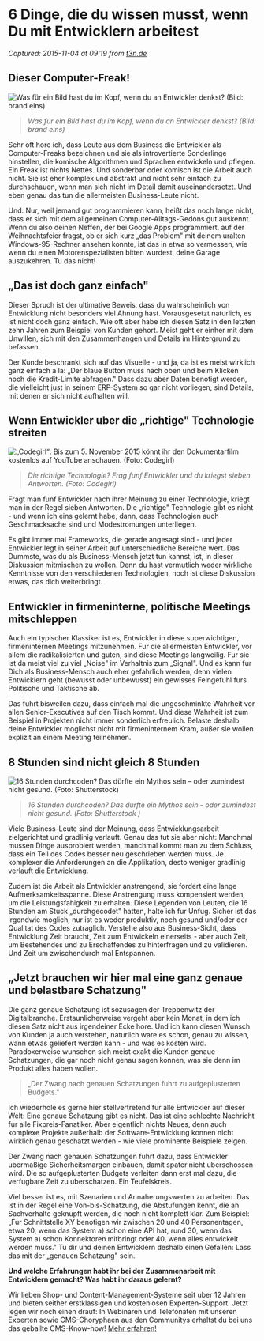 # 6 Dinge, die du wissen musst, wenn Du mit Entwicklern arbeitest

_Captured: 2015-11-04 at 09:19 from [t3n.de](http://t3n.de/news/entwickler-zusammenarbeit-653270/?utm_source=feedburner+t3n+News+12.000er&utm_medium=feed&utm_campaign=Feed%3A+aktuell%2Ffeeds%2Frss+%28t3n+News%29)_

## Dieser Computer-Freak!

![Was für ein Bild hast du im Kopf, wenn du an Entwickler denkst? \(Bild: brand eins\)](http://t3n.de/news/wp-content/uploads/2015/11/brand-eins-cover-coole-sau-595x595.jpg)

> _Was fur ein Bild hast du im Kopf, wenn du an Entwickler denkst? (Bild: brand eins)_

Sehr oft hore ich, dass Leute aus dem Business die Entwickler als Computer-Freaks bezeichnen und sie als introvertierte Sonderlinge hinstellen, die komische Algorithmen und Sprachen entwickeln und pflegen. Ein Freak ist nichts Nettes. Und sonderbar oder komisch ist die Arbeit auch nicht. Sie ist eher komplex und abstrakt und nicht sehr einfach zu durchschauen, wenn man sich nicht im Detail damit auseinandersetzt. Und eben genau das tun die allermeisten Business-Leute nicht.

Und: Nur, weil jemand gut programmieren kann, heißt das noch lange nicht, dass er sich mit dem allgemeinen Computer-Alltags-Gedons gut auskennt. Wenn du also deinen Neffen, der bei Google Apps programmiert, auf der Weihnachtsfeier fragst, ob er sich kurz „das Problem" mit deinem uralten Windows-95-Rechner ansehen konnte, ist das in etwa so vermessen, wie wenn du einen Motorenspezialisten bitten wurdest, deine Garage auszukehren. Tu das nicht!

## „Das ist doch ganz einfach"

Dieser Spruch ist der ultimative Beweis, dass du wahrscheinlich von Entwicklung nicht besonders viel Ahnung hast. Vorausgesetzt naturlich, es ist nicht doch ganz einfach. Wie oft aber habe ich diesen Satz in den letzten zehn Jahren zum Beispiel von Kunden gehort. Meist geht er einher mit dem Unwillen, sich mit den Zusammenhangen und Details im Hintergrund zu befassen.

Der Kunde beschrankt sich auf das Visuelle - und ja, da ist es meist wirklich ganz einfach a la: „Der blaue Button muss nach oben und beim Klicken noch die Kredit-Limite abfragen." Dass dazu aber Daten benotigt werden, die vielleicht just in seinem ERP-System so gar nicht vorliegen, sind Details, mit denen er sich nicht aufhalten will.

## Wenn Entwickler uber die „richtige" Technologie streiten

![„Codegirl“: Bis zum 5. November 2015 könnt ihr den Dokumentarfilm kostenlos auf YouTube anschauen. \(Foto: Codegirl\)](http://t3n.de/news/wp-content/uploads/2015/11/codegirl_dokumentation_2-595x335.jpg)

> _Die richtige Technologie? Frag funf Entwickler und du kriegst sieben Antworten. (Foto: Codegirl)_

Fragt man funf Entwickler nach ihrer Meinung zu einer Technologie, kriegt man in der Regel sieben Antworten. Die „richtige" Technologie gibt es nicht - und wenn ich eins gelernt habe, dann, dass Technologien auch Geschmacksache sind und Modestromungen unterliegen.

Es gibt immer mal Frameworks, die gerade angesagt sind - und jeder Entwickler legt in seiner Arbeit auf unterschiedliche Bereiche wert. Das Dummste, was du als Business-Mensch jetzt tun kannst, ist, in dieser Diskussion mitmischen zu wollen. Denn du hast vermutlich weder wirkliche Kenntnisse von den verschiedenen Technologien, noch ist diese Diskussion etwas, das dich weiterbringt.

## Entwickler in firmeninterne, politische Meetings mitschleppen

Auch ein typischer Klassiker ist es, Entwickler in diese superwichtigen, firmeninternen Meetings mitzunehmen. Fur die allermeisten Entwickler, vor allem die radikalisierten und guten, sind diese Meetings langweilig. Fur sie ist da meist viel zu viel „Noise" im Verhaltnis zum „Signal". Und es kann fur Dich als Business-Mensch auch eher gefahrlich werden, denn vielen Entwicklern geht (bewusst oder unbewusst) ein gewisses Feingefuhl furs Politische und Taktische ab.

Das fuhrt bisweilen dazu, dass einfach mal die ungeschminkte Wahrheit vor allen Senior-Executives auf den Tisch kommt. Und diese Wahrheit ist zum Beispiel in Projekten nicht immer sonderlich erfreulich. Belaste deshalb deine Entwickler moglichst nicht mit firmeninternem Kram, außer sie wollen explizit an einem Meeting teilnehmen.

## 8 Stunden sind nicht gleich 8 Stunden

![16 Stunden durchcoden? Das dürfte ein Mythos sein – oder zumindest nicht gesund. \(Foto: Shutterstock\)](http://t3n.de/news/wp-content/uploads/2015/11/entwickler-laptop-595x397.jpg)

> _16 Stunden durchcoden? Das durfte ein Mythos sein - oder zumindest nicht gesund. (Foto: Shutterstock )_

Viele Business-Leute sind der Meinung, dass Entwicklungsarbeit zielgerichtet und gradlinig verlauft. Genau das tut sie aber nicht: Manchmal mussen Dinge ausprobiert werden, manchmal kommt man zu dem Schluss, dass ein Teil des Codes besser neu geschrieben werden muss. Je komplexer die Anforderungen an die Applikation, desto weniger gradlinig verlauft die Entwicklung.

Zudem ist die Arbeit als Entwickler anstrengend, sie fordert eine lange Aufmerksamkeitsspanne. Diese Anstrengung muss kompensiert werden, um die Leistungsfahigkeit zu erhalten. Diese Legenden von Leuten, die 16 Stunden am Stuck „durchgecodet" hatten, halte ich fur Unfug. Sicher ist das irgendwie moglich, nur ist es weder produktiv, noch gesund und/oder der Qualitat des Codes zutraglich. Verstehe also aus Business-Sicht, dass Entwicklung Zeit braucht, Zeit zum Entwickeln einerseits - aber auch Zeit, um Bestehendes und zu Erschaffendes zu hinterfragen und zu validieren. Und Zeit um zwischendurch mal Entspannen.

## „Jetzt brauchen wir hier mal eine ganz genaue und belastbare Schatzung"

Die ganz genaue Schatzung ist sozusagen der Treppenwitz der Digitalbranche. Erstaunlicherweise vergeht aber kein Monat, in dem ich diesen Satz nicht aus irgendeiner Ecke hore. Und ich kann diesen Wunsch von Kunden ja auch verstehen, naturlich ware es schon, genau zu wissen, wann etwas geliefert werden kann - und was es kosten wird. Paradoxerweise wunschen sich meist exakt die Kunden genaue Schatzungen, die gar noch nicht genau sagen konnen, was sie denn im Produkt alles haben wollen.

> „Der Zwang nach genauen Schatzungen fuhrt zu aufgeplusterten Budgets."

Ich wiederhole es gerne hier stellvertretend fur alle Entwickler auf dieser Welt: Eine genaue Schatzung gibt es nicht. Das ist eine schlechte Nachricht fur alle Fixpreis-Fanatiker. Aber eigentlich nichts Neues, denn auch komplexe Projekte außerhalb der Software-Entwicklung konnen nicht wirklich genau geschatzt werden - wie viele prominente Beispiele zeigen.

Der Zwang nach genauen Schatzungen fuhrt dazu, dass Entwickler ubermaßige Sicherheitsmargen einbauen, damit spater nicht uberschossen wird. Die so aufgeplusterten Budgets verleiten dann erst mal dazu, die verfugbare Zeit zu uberschatzen. Ein Teufelskreis.

Viel besser ist es, mit Szenarien und Annaherungswerten zu arbeiten. Das ist in der Regel eine Von-bis-Schatzung, die Abstufungen kennt, die an Sachverhalte geknupft werden, die noch nicht komplett klar. Zum Beispiel: „Fur Schnittstelle XY benotigen wir zwischen 20 und 40 Personentagen, etwa 20, wenn das System a) schon eine API hat, rund 30, wenn das System a) schon Konnektoren mitbringt oder 40, wenn alles entwickelt werden muss." Tu dir und deinen Entwicklern deshalb einen Gefallen: Lass das mit der „genauen Schatzung" sein.

**Und welche Erfahrungen habt ihr bei der Zusammenarbeit mit Entwicklern gemacht? Was habt ihr daraus gelernt?**

Wir lieben Shop- und Content-Management-Systeme seit uber 12 Jahren und bieten seither erstklassigen und kostenlosen Experten-Support. Jetzt legen wir noch einen drauf: In Webinaren und Telefonaten mit unseren Experten sowie CMS-Choryphaen aus den Communitys erhaltst du bei uns das geballte CMS-Know-how! [ Mehr erfahren!](http://guruads.de/api/click/56372fa1497959ee1600003e)

